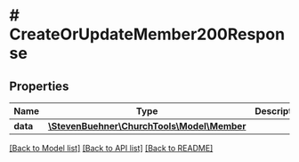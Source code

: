 # # CreateOrUpdateMember200Response

## Properties

Name | Type | Description | Notes
------------ | ------------- | ------------- | -------------
**data** | [**\StevenBuehner\ChurchTools\Model\Member**](Member.md) |  | [optional]

[[Back to Model list]](../../README.md#models) [[Back to API list]](../../README.md#endpoints) [[Back to README]](../../README.md)
